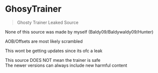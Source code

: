 # GhosyTrainer
> Ghosty Trainer Leaked Source

None of this source was made by myself (Baldy09/Baldywaldy09/Hunter)

AOB/Offsets are most likely scrambled

This wont be getting updates since its ofc a leak


This source DOES NOT mean the trainer is safe <br>
The newer versions can always include new harmful content
